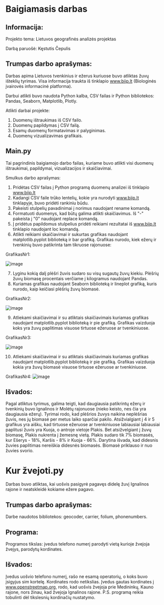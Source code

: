 # Baigiamasis darbas

## Informacija:
Projekto tema: Lietuvos geografinės analizės projektas

Darbą paruošė: Kęstutis Čepulis
## Trumpas darbo aprašymas:

Darbas apima Lietuvos tvenkinius ir ežerus kuriuose buvo atliktas žuvų išteklių tyrimas. Visa informacija traukta iš tinklapio www.biip.lt (Biologinės įvairovės informacinė platforma).

Darbui atlikti buvo naudota Python kalba, CSV failas ir Python bibliotekos: Pandas, Seaborn, Matplotlib, Plotly.

Atlikti darbai projekte:
1. Duomenų ištraukimas iš CSV failo.
2. Duomenų papildymas į CSV failą.
3. Esamų duomenų formatavimas ir palyginimas.
4. Duomenų vizualizavimas grafikais.

## Main.py

Tai pagrindinis baigiamojo darbo failas, kuriame buvo atlikti visi duomenų ištraukimai, papildymai, vizualizacijos ir skaičiavimai.

Smulkus darbo aprašymas:
1. Pridėtas CSV failas į Python programą duomenų analizei iš tinklapio www.biip.lt
2. Kadangi CSV faile trūko lentelių, kokie yra nurodyti www.biip.lt tinklapyje, buvo pridėti rankiniu būdu.
3. Pakeisti stulpelių pavadinimai į norimus naudojant rename komandą.
4. Formatuoti duomenys, kad būtų galima atlikti skaičiavimus. Iš "-" pakeista į "0" naudojant replace komandą.
5. Į pridėtus papildomus stulpelius pridėti reikiami rezultatai iš www.biip.lt tinklapio naudojant loc komandą.
6. Atlikti reikiami skaičiavimai ir sukurtas grafikas naudojant matplotlib.pyplot biblioteką ir bar grafiką. Grafikas nurodo, kiek ežerų ir tvenkinių buvo patikrinta tam tikruose rajonuose:

GrafikasNr1:

![image](https://github.com/VerCyd/Final_Project/assets/144364760/6e8f46bc-ab0a-44e4-bf54-5a020c2fb7fe)

7. Lyginu kokią dalį plėšri žuvis sudaro su visų sugautų žuvų kiekiu. Plėšrių žuvų biomasę procentais verčiame į kilogramus naudojant Pandas.
8. Kuriamas grafikas naudojant Seaborn biblioteką ir lineplot grafiką, kuris nurodo, kaip keičiasi plėšrių žuvų biomasė.

GrafikasNr2:

![image](https://github.com/VerCyd/Final_Project/assets/144364760/d7fadf9c-51ac-44b9-8c33-1f159a290bf5)

9. Atliekami skaičiavimai ir su atliktais skaičiavimais kuriamas grafikas naudojant matplotlib.pyplot biblioteką ir pie grafiką. Grafikas vaizduoja koks yra žuvų paplitimas visuose tirtuose ežeruose ar tvenkiniuose.

GrafikasNr3:

![image](https://github.com/VerCyd/Final_Project/assets/144364760/de8af25c-e2bb-4743-8ad7-34631b415035)


10. Atliekami skaičiavimai ir su atliktais skaičiavimais kuriamas grafikas naudojant matplotlib.pyplot biblioteką ir pie grafiką. Grafikas vaizduoja kokia yra žuvų biomasė visuose tirtuose ežeruose ar tvenkiniuose.

GrafikasNr4:
![image](https://github.com/VerCyd/Final_Project/assets/144364760/46418598-f5d6-43a5-be9b-618a701fc16c)



## Išvados:
Pagal atliktus tyrimus, galima teigti, kad daugiausia patikrintų ežerų ir tvenkinių buvo Ignalinos ir Molėtų rajonuose (nieko keisto, nes čia yra daugiausia ežerų).
Tyrimai rodo, kad plėšrios žuvys naikina neplėšrias žuvis, nes jų biomasė per metus laiko sparčiai pakilo. 
Atsižvialgiant į 4 ir 5 grafikus yra aišku, kad tirtuose ežeruose ar tvenkiniuose labiausiai labiausiai paplitusi žuvis yra Kuoja, o antroje vietoje Plakis. Bet atsižvelgiant į žuvų biomasę, Plakis nukrenta į žemesnę vietą. Plakis sudaro tik 7% biomasės, kur Ešerys - 18%, Karšis - 8% ir Kuoja - 66%. Darytina išvada, kad didesnis žuvies paplitimas nereiškia didesnės biomasės. Biomasė priklauso ir nuo žuvies svorio. 


# Kur žvejoti.py
Darbas buvo atliktas, kai uošvis pasigyrė pagavęs didelę žuvį Ignalinos rajone ir neatskleidė kokiame ežere pagavo.

## Trumpas darbo aprašymas:
Darbe naudotos bibliotekos: geocoder, carrier, folium, phonenumbers.

## Programa:
Programos tikslas: įvedus telefono numerį parodyti vietą kurioje žvejoja žvejys, parodytų kordinates. 

## Išvados:

Įvedus uošvio telefono numerį, rašo ne esamą operatorių, o koks buvo įsigyjus sim kortelę. Kordinates rodo netikslias. Įvedus gautas kordinates į www.openstreetmap.org, rodo, kad uošvis žvejoja prie Medininkų, Kauno rajone, nors žinau, kad žvejoja Ignalinos rajone. P.S. programą reikia tobulinti dėl tikslesnių kordinačių nustatymo.





